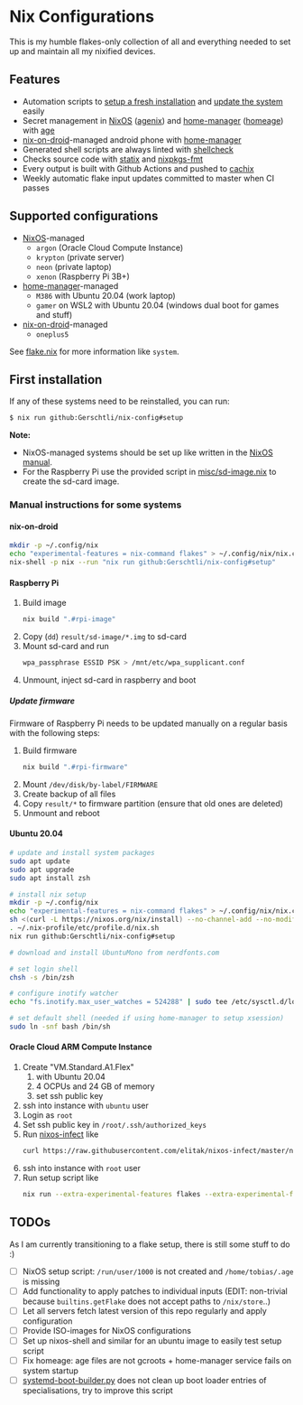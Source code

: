# Nix Configurations

This is my humble flakes-only collection of all and everything needed to set up and maintain all my nixified devices.

## Features

* Automation scripts to [setup a fresh installation](files/apps/setup.sh) and
  [update the system](home/misc/util-bins/system-update.sh) easily
* Secret management in [NixOS][nixos] ([agenix][agenix]) and [home-manager][home-manager] ([homeage][homeage]) with
  [age][age]
* [nix-on-droid][nix-on-droid]-managed android phone with [home-manager][home-manager]
* Generated shell scripts are always linted with [shellcheck][shellcheck]
* Checks source code with [statix][statix] and [nixpkgs-fmt][nixpkgs-fmt]
* Every output is built with Github Actions and pushed to [cachix][cachix]
* Weekly automatic flake input updates committed to master when CI passes

## Supported configurations

* [NixOS][nixos]-managed
  * `argon` (Oracle Cloud Compute Instance)
  * `krypton` (private server)
  * `neon` (private laptop)
  * `xenon` (Raspberry Pi 3B+)
* [home-manager][home-manager]-managed
  * `M386` with Ubuntu 20.04 (work laptop)
  * `gamer` on WSL2 with Ubuntu 20.04 (windows dual boot for games and stuff)
* [nix-on-droid][nix-on-droid]-managed
  * `oneplus5`

See [flake.nix](flake.nix) for more information like `system`.

## First installation

If any of these systems need to be reinstalled, you can run:

```sh
$ nix run github:Gerschtli/nix-config#setup
```

**Note:**
* NixOS-managed systems should be set up like written in the [NixOS manual][nixos-manual].
* For the Raspberry Pi use the provided script in [misc/sd-image.nix](misc/sd-image.nix) to create the sd-card image.

### Manual instructions for some systems

#### nix-on-droid

```sh
mkdir -p ~/.config/nix
echo "experimental-features = nix-command flakes" > ~/.config/nix/nix.conf
nix-shell -p nix --run "nix run github:Gerschtli/nix-config#setup"
```

#### Raspberry Pi

1. Build image
   ```sh
   nix build ".#rpi-image"
   ```
1. Copy (`dd`) `result/sd-image/*.img` to sd-card
1. Mount sd-card and run
   ```sh
   wpa_passphrase ESSID PSK > /mnt/etc/wpa_supplicant.conf
   ```
1. Unmount, inject sd-card in raspberry and boot

##### Update firmware

Firmware of Raspberry Pi needs to be updated manually on a regular basis with the following steps:

1. Build firmware
   ```sh
   nix build ".#rpi-firmware"
   ```
1. Mount `/dev/disk/by-label/FIRMWARE`
1. Create backup of all files
1. Copy `result/*` to firmware partition (ensure that old ones are deleted)
1. Unmount and reboot

#### Ubuntu 20.04

```sh
# update and install system packages
sudo apt update
sudo apt upgrade
sudo apt install zsh

# install nix setup
mkdir -p ~/.config/nix
echo "experimental-features = nix-command flakes" > ~/.config/nix/nix.conf
sh <(curl -L https://nixos.org/nix/install) --no-channel-add --no-modify-profile
. ~/.nix-profile/etc/profile.d/nix.sh
nix run github:Gerschtli/nix-config#setup

# download and install UbuntuMono from nerdfonts.com

# set login shell
chsh -s /bin/zsh

# configure inotify watcher
echo "fs.inotify.max_user_watches = 524288" | sudo tee /etc/sysctl.d/local.conf

# set default shell (needed if using home-manager to setup xsession)
sudo ln -snf bash /bin/sh
```

#### Oracle Cloud ARM Compute Instance

1. Create "VM.Standard.A1.Flex"
   1. with Ubuntu 20.04
   1. 4 OCPUs and 24 GB of memory
   1. set ssh public key
1. ssh into instance with `ubuntu` user
1. Login as `root`
1. Set ssh public key in `/root/.ssh/authorized_keys`
1. Run [nixos-infect][nixos-infect] like
   ```sh
   curl https://raw.githubusercontent.com/elitak/nixos-infect/master/nixos-infect | NIX_CHANNEL=nixos-22.05 bash -x
   ```
1. ssh into instance with `root` user
1. Run setup script like
   ```sh
   nix run --extra-experimental-features flakes --extra-experimental-features nix-command github:Gerschtli/nix-config#setup
   ```

## TODOs

As I am currently transitioning to a flake setup, there is still some stuff to do :)

* [ ] NixOS setup script: `/run/user/1000` is not created and `/home/tobias/.age` is missing
* [ ] Add functionality to apply patches to individual inputs (EDIT: non-trivial because `builtins.getFlake` does not
  accept paths to `/nix/store`..)
* [ ] Let all servers fetch latest version of this repo regularly and apply configuration
* [ ] Provide ISO-images for NixOS configurations
* [ ] Set up nixos-shell and similar for an ubuntu image to easily test setup script
* [ ] Fix homeage: age files are not gcroots + home-manager service fails on system startup
* [ ] [systemd-boot-builder.py][systemd-boot-builder.py] does not clean up boot loader entries of specialisations, try
  to improve this script

[age]: https://age-encryption.org/
[agenix]: https://github.com/ryantm/agenix
[cachix]: https://www.cachix.org/
[cachix-gerschtli]: https://app.cachix.org/cache/gerschtli
[home-manager]: https://github.com/nix-community/home-manager
[homeage]: https://github.com/jordanisaacs/homeage
[nix-on-droid]: https://github.com/t184256/nix-on-droid
[nixos-infect]: https://github.com/elitak/nixos-infect
[nixos-manual]: https://nixos.org/manual/nixos/stable/index.html#sec-installation
[nixos]: https://nixos.org/
[nixpkgs-fmt]: https://github.com/nix-community/nixpkgs-fmt
[shellcheck]: https://github.com/koalaman/shellcheck
[statix]: https://github.com/nerdypepper/statix
[systemd-boot-builder.py]: https://github.com/NixOS/nixpkgs/blob/master/nixos/modules/system/boot/loader/systemd-boot/systemd-boot-builder.py

<!-- vim: set sw=2: -->
